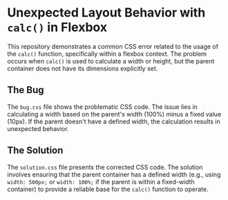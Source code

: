 # Unexpected Layout Behavior with `calc()` in Flexbox

This repository demonstrates a common CSS error related to the usage of the `calc()` function, specifically within a flexbox context.  The problem occurs when `calc()` is used to calculate a width or height, but the parent container does not have its dimensions explicitly set.

## The Bug

The `bug.css` file shows the problematic CSS code. The issue lies in calculating a width based on the parent's width (100%) minus a fixed value (10px). If the parent doesn't have a defined width, the calculation results in unexpected behavior.

## The Solution

The `solution.css` file presents the corrected CSS code.  The solution involves ensuring that the parent container has a defined width (e.g., using `width: 500px;` or `width: 100%;` if the parent is within a fixed-width container) to provide a reliable base for the `calc()` function to operate.
